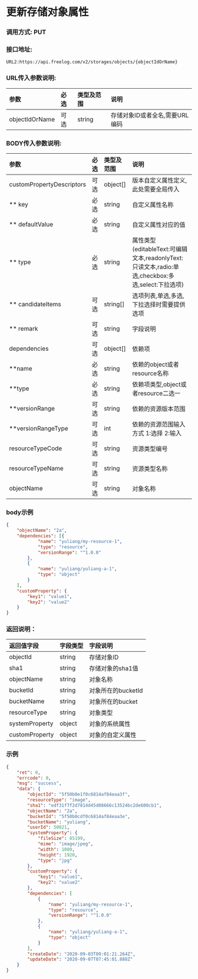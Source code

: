# 更新存储对象属性


### 调用方式: PUT

### 接口地址:

```
URL2:https://api.freelog.com/v2/storages/objects/{objectIdOrName}
```

### URL传入参数说明:

| 参数 | 必选 | 类型及范围 | 说明 |
| :--- | :--- | :--- | :--- |
| objectIdOrName | 可选 | string | 存储对象ID或者全名,需要URL编码 |


### BODY传入参数说明:

| 参数 | 必选 | 类型及范围 | 说明 |
| :--- | :--- | :--- | :--- |
| customPropertyDescriptors | 可选 | object[] | 版本自定义属性定义,此处需要全局传入 |
| ** key | 必选 | string | 自定义属性名称 |
| ** defaultValue | 必选 | string | 自定义属性对应的值 |
| ** type | 必选 | string | 属性类型(editableText:可编辑文本,readonlyText:只读文本,radio:单选,checkbox:多选,select:下拉选项) |
| ** candidateItems | 可选 | string[] | 选项列表,单选,多选,下拉选择时需要提供选项 |
| ** remark | 可选 | string | 字段说明 |
| dependencies | 可选 | object[] | 依赖项 |
| **name | 必选 | string | 依赖的object或者resource名称 |
| **type | 必选 | string | 依赖项类型,object或者resource二选一 |
| **versionRange | 可选 | string | 依赖的资源版本范围 |
| **versionRangeType | 可选 | int | 依赖的资源范围输入方式 1:选择 2:输入 |
| resourceTypeCode | 可选 | string | 资源类型编号 |
| resourceTypeName | 可选 | string | 资源类型名称 |
| objectName | 可选 | string | 对象名称 |


### body示例

```json
{
	"objectName": "2a",
	"dependencies": [{
			"name": "yuliang/my-resource-1",
			"type": "resource",
			"versionRange": "^1.0.0"
		},
		{
			"name": "yuliang/yuliang-a-1",
			"type": "object"
		}
	],
	"customProperty": {
		"key1": "value1",
		"key2": "value2"
	}
}
```

### 返回说明：

| 返回值字段 | 字段类型 | 字段说明 |
| :--- | :--- | :--- |
| objectId | string | 存储对象ID |
| sha1 | string | 存储对象的sha1值 |
| objectName | string | 对象名称 |
| bucketId | string | 对象所在的bucketId |
| bucketName | string | 对象所在的bucket |
| resourceType | string | 对象类型 |
| systemProperty | object | 对象的系统属性|
| customProperty | object | 对象的自定义属性 |

### 示例

```json
{
    "ret": 0,
    "errcode": 0,
    "msg": "success",
    "data": {
        "objectId": "5f50b0e1f0c6814af84eaa3f",
        "resourceType": "image",
        "sha1": "edf31f7f2d7814d45d08666c13524bc2de600cb1",
        "objectName": "2a",
        "bucketId": "5f50b0cdf0c6814af84eaa3e",
        "bucketName": "yuliang",
        "userId": 50021,
        "systemProperty": {
            "fileSize": 85199,
            "mime": "image/jpeg",
            "width": 1080,
            "height": 1920,
            "type": "jpg"
        },
        "customProperty": {
            "key1": "value1",
            "key2": "value2"
        },
        "dependencies": [
            {
                "name": "yuliang/my-resource-1",
                "type": "resource",
                "versionRange": "^1.0.0"
            },
            {
                "name": "yuliang/yuliang-a-1",
                "type": "object"
            }
        ],
        "createDate": "2020-09-03T09:01:21.264Z",
        "updateDate": "2020-09-07T07:45:01.888Z"
    }
}
```
